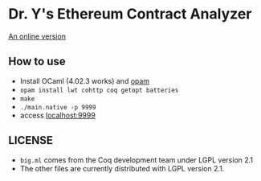 # Dr. Y's Ethereum Contract Analyzer

[An online version](http://dr-y.no-ip.net)

## How to use

* Install OCaml (4.02.3 works) and [opam](https://opam.ocaml.org/)
* `opam install lwt cohttp coq getopt batteries`
* `make`
* `./main.native -p 9999`
* access [localhost:9999](http://localhost:9999)

## LICENSE

* `big.ml` comes from the Coq development team under LGPL version 2.1
* The other files are currently distributed with LGPL version 2.1.